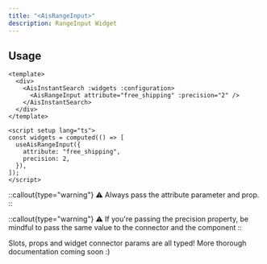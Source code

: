 ```yaml
---
title: "<AisRangeInput>"
description: RangeInput Widget
---
```


## Usage

```vue [MySearchExperience.vue]
<template>
  <div>
    <AisInstantSearch :widgets :configuration>
      <AisRangeInput attribute="free_shipping" :precision="2" />
    </AisInstantSearch>
  </div>
</template>

<script setup lang="ts">
const widgets = computed(() => [
  useAisRangeInput({
    attribute: "free_shipping",
    precision: 2,
  }),
]);
</script>
```

::callout{type="warning"}
⚠️ Always pass the attribute parameter and prop.
::

::callout{type="warning"}
⚠️ If you're passing the precision property, be mindful to pass the same value to the connector and the component
::

Slots, props and widget connector params are all typed!
More thorough documentation coming soon :)
